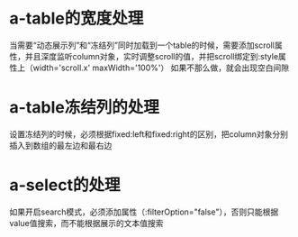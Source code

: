 # a-table的宽度处理
当需要“动态展示列”和“冻结列”同时加载到一个table的时候，需要添加scroll属性，并且深度监听column对象，实时调整scroll的值，并把scroll绑定到:style属性上（width='scroll.x' maxWidth='100%'）
如果不那么做，就会出现空白间隙

# a-table冻结列的处理
设置冻结列的时候，必须根据fixed:left和fixed:right的区别，把column对象分别插入到数组的最左边和最右边

# a-select的处理
如果开启search模式，必须添加属性（:filterOption="false"），否则只能根据value值搜索，而不能根据展示的文本值搜索    
